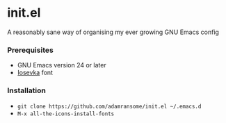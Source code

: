 # init.el

A reasonably sane way of organising my ever growing GNU Emacs config

### Prerequisites

- GNU Emacs version 24 or later
- [Iosevka](https://github.com/be5invis/Iosevka) font

### Installation

- `git clone https://github.com/adamransome/init.el ~/.emacs.d`
- `M-x all-the-icons-install-fonts`
